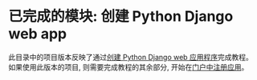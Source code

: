 # <a name="completed-module-create-a-python-django-web-app"></a>已完成的模块: 创建 Python Django web app

此目录中的项目版本反映了通过[创建 Python Django web 应用程序](https://docs.microsoft.com/graph/training/python-tutorial?tutorial-step=1)完成教程。 如果使用此版本的项目, 则需要完成教程的其余部分, 开始在[门户中注册应用](https://docs.microsoft.com/graph/training/python-tutorial?tutorial-step=2)。